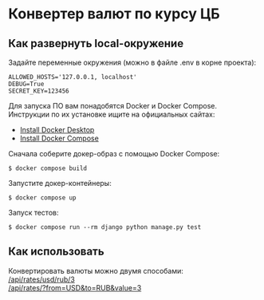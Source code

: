 # Конвертер валют по курсу ЦБ

## Как развернуть local-окружение

Задайте переменные окружения (можно в файле .env в корне проекта):

```shell
ALLOWED_HOSTS='127.0.0.1, localhost'
DEBUG=True
SECRET_KEY=123456
```

Для запуска ПО вам понадобятся Docker и Docker Compose. Инструкции по их установке ищите на официальных
сайтах:

- [Install Docker Desktop](https://www.docker.com/get-started/)
- [Install Docker Compose](https://docs.docker.com/compose/install/)

Сначала соберите докер-образ с помощью Docker Сompose:

```shell
$ docker compose build
```

Запустите докер-контейнеры:

```shell
$ docker compose up
```


Запуск тестов:
```shell
$ docker compose run --rm django python manage.py test
```

## Как использовать

Конвертировать валюты можно двумя способами: \
[/api/rates/usd/rub/3](http://127.0.0.1:8000/api/rates/usd/rub/3) \
[/api/rates/?from=USD&to=RUB&value=3](http://127.0.0.1:8000/api/rates/?from=USD&to=RUB&value=3) 